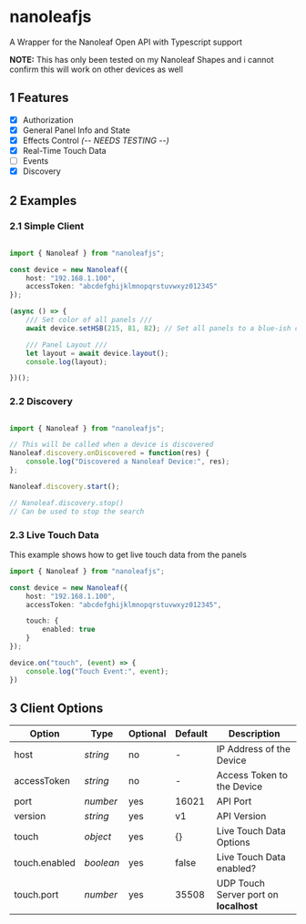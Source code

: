 # nanoleafjs

A Wrapper for the Nanoleaf Open API with Typescript support

**NOTE:** This has only been tested on my Nanoleaf Shapes and i cannot confirm this will work on other devices as well

## 1 Features
- [x] Authorization
- [x] General Panel Info and State
- [x] Effects Control *(-- NEEDS TESTING --)*
- [x] Real-Time Touch Data
- [ ] Events
- [x] Discovery

## 2 Examples

### 2.1 Simple Client

```typescript

import { Nanoleaf } from "nanoleafjs";

const device = new Nanoleaf({
    host: "192.168.1.100",
    accessToken: "abcdefghijklmnopqrstuvwxyz012345"
});

(async () => {
    /// Set color of all panels ///
    await device.setHSB(215, 81, 82); // Set all panels to a blue-ish color

    /// Panel Layout ///
    let layout = await device.layout();
    console.log(layout);

})();

```

### 2.2 Discovery

```typescript

import { Nanoleaf } from "nanoleafjs";

// This will be called when a device is discovered
Nanoleaf.discovery.onDiscovered = function(res) {
    console.log("Discovered a Nanoleaf Device:", res);
};

Nanoleaf.discovery.start();

// Nanoleaf.discovery.stop()
// Can be used to stop the search
```

### 2.3 Live Touch Data

This example shows how to get live touch data from the panels

```typescript
import { Nanoleaf } from "nanoleafjs";

const device = new Nanoleaf({
    host: "192.168.1.100",
    accessToken: "abcdefghijklmnopqrstuvwxyz012345",

    touch: {
        enabled: true
    }
});

device.on("touch", (event) => {
    console.log("Touch Event:", event);
})
```

## 3 Client Options

Option | Type | Optional | Default | Description
--- | --- | --- | --- | ---
host | *string* | no | - | IP Address of the Device
accessToken | *string* | no | - | Access Token to the Device
port | *number* | yes | 16021 | API Port
version | *string* | yes | v1 | API Version
touch | *object* | yes | {} | Live Touch Data Options
touch.enabled | *boolean* | yes | false | Live Touch Data enabled?
touch.port | *number* | yes | 35508 | UDP Touch Server port on **localhost**